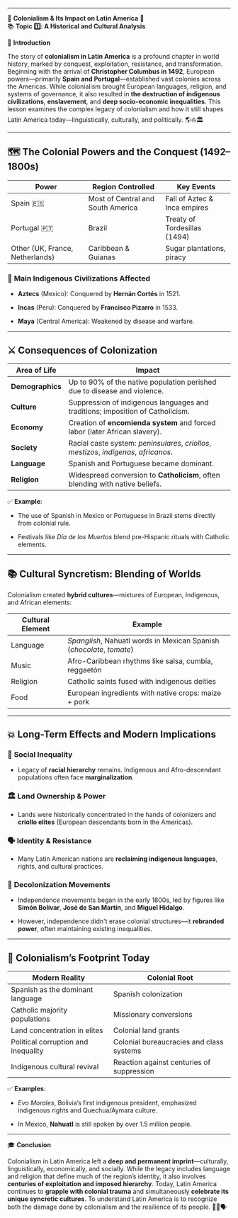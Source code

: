 
---
🌟 **Colonialism & Its Impact on Latin America** 🌟  
📚 **Topic 1️⃣: A Historical and Cultural Analysis**

📘 **Introduction**

The story of **colonialism in Latin America** is a profound chapter in world history, marked by conquest, exploitation, resistance, and transformation. Beginning with the arrival of **Christopher Columbus in 1492**, European powers—primarily **Spain and Portugal**—established vast colonies across the Americas. While colonialism brought European languages, religion, and systems of governance, it also resulted in **the destruction of indigenous civilizations**, **enslavement**, and **deep socio-economic inequalities**. This lesson examines the complex legacy of colonialism and how it still shapes Latin America today—linguistically, culturally, and politically. 🌎⛵🏛️

---

## 🗺️ **The Colonial Powers and the Conquest (1492–1800s)**

|Power|Region Controlled|Key Events|
|---|---|---|
|Spain 🇪🇸|Most of Central and South America|Fall of Aztec & Inca empires|
|Portugal 🇵🇹|Brazil|Treaty of Tordesillas (1494)|
|Other (UK, France, Netherlands)|Caribbean & Guianas|Sugar plantations, piracy|

### 🛶 **Main Indigenous Civilizations Affected**

- **Aztecs** (Mexico): Conquered by **Hernán Cortés** in 1521.
    
- **Incas** (Peru): Conquered by **Francisco Pizarro** in 1533.
    
- **Maya** (Central America): Weakened by disease and warfare.
    

---

## ⚔️ **Consequences of Colonization**

|Area of Life|Impact|
|---|---|
|**Demographics**|Up to 90% of the native population perished due to disease and violence.|
|**Culture**|Suppression of indigenous languages and traditions; imposition of Catholicism.|
|**Economy**|Creation of **encomienda system** and forced labor (later African slavery).|
|**Society**|Racial caste system: _peninsulares_, _criollos_, _mestizos_, _indígenas_, _africanos_.|
|**Language**|Spanish and Portuguese became dominant.|
|**Religion**|Widespread conversion to **Catholicism**, often blending with native beliefs.|

✅ **Example**:

- The use of Spanish in Mexico or Portuguese in Brazil stems directly from colonial rule.
    
- Festivals like _Día de los Muertos_ blend pre-Hispanic rituals with Catholic elements.
    

---

## 📚 **Cultural Syncretism: Blending of Worlds**

Colonialism created **hybrid cultures**—mixtures of European, Indigenous, and African elements:

|Cultural Element|Example|
|---|---|
|Language|_Spanglish_, Nahuatl words in Mexican Spanish (_chocolate_, _tomate_)|
|Music|Afro-Caribbean rhythms like salsa, cumbia, reggaetón|
|Religion|Catholic saints fused with indigenous deities|
|Food|European ingredients with native crops: maize + pork|

---

## 💥 **Long-Term Effects and Modern Implications**

### 🧠 **Social Inequality**

- Legacy of **racial hierarchy** remains. Indigenous and Afro-descendant populations often face **marginalization**.
    

### 🏛️ **Land Ownership & Power**

- Lands were historically concentrated in the hands of colonizers and **criollo elites** (European descendants born in the Americas).
    

### 🗣️ **Identity & Resistance**

- Many Latin American nations are **reclaiming indigenous languages**, rights, and cultural practices.
    

### 🧾 **Decolonization Movements**

- Independence movements began in the early 1800s, led by figures like **Simón Bolívar**, **José de San Martín**, and **Miguel Hidalgo**.
    
- However, independence didn't erase colonial structures—it **rebranded power**, often maintaining existing inequalities.
    

---

## 🔎 **Colonialism’s Footprint Today**

|Modern Reality|Colonial Root|
|---|---|
|Spanish as the dominant language|Spanish colonization|
|Catholic majority populations|Missionary conversions|
|Land concentration in elites|Colonial land grants|
|Political corruption and inequality|Colonial bureaucracies and class systems|
|Indigenous cultural revival|Reaction against centuries of suppression|

✅ **Examples**:

- _Evo Morales_, Bolivia’s first indigenous president, emphasized indigenous rights and Quechua/Aymara culture.
    
- In Mexico, **Nahuatl** is still spoken by over 1.5 million people.
    

---

🎓 **Conclusion**

Colonialism in Latin America left a **deep and permanent imprint**—culturally, linguistically, economically, and socially. While the legacy includes language and religion that define much of the region’s identity, it also involves **centuries of exploitation and imposed hierarchy**. Today, Latin America continues to **grapple with colonial trauma** and simultaneously **celebrate its unique syncretic cultures**. To understand Latin America is to recognize both the damage done by colonialism and the resilience of its people. 🏹📖🗣️